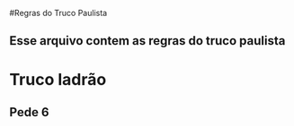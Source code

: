 #Regras do Truco Paulista

## Esse arquivo contem as regras do truco paulista

Truco ladrão
===========


Pede 6
------

